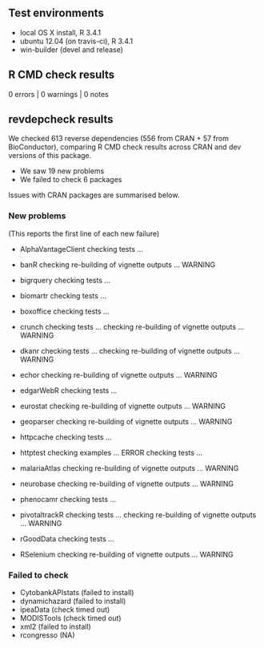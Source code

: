 ## Test environments
* local OS X install, R 3.4.1
* ubuntu 12.04 (on travis-ci), R 3.4.1
* win-builder (devel and release)

## R CMD check results
0 errors | 0 warnings | 0 notes

## revdepcheck results

We checked 613 reverse dependencies (556 from CRAN + 57 from BioConductor), comparing R CMD check results across CRAN and dev versions of this package.

 * We saw 19 new problems
 * We failed to check 6 packages

Issues with CRAN packages are summarised below.

### New problems
(This reports the first line of each new failure)

* AlphaVantageClient
  checking tests ...

* banR
  checking re-building of vignette outputs ... WARNING

* bigrquery
  checking tests ...

* biomartr
  checking tests ...

* boxoffice
  checking tests ...

* crunch
  checking tests ...
  checking re-building of vignette outputs ... WARNING

* dkanr
  checking tests ...
  checking re-building of vignette outputs ... WARNING

* echor
  checking re-building of vignette outputs ... WARNING

* edgarWebR
  checking tests ...

* eurostat
  checking re-building of vignette outputs ... WARNING

* geoparser
  checking re-building of vignette outputs ... WARNING

* httpcache
  checking tests ...

* httptest
  checking examples ... ERROR
  checking tests ...

* malariaAtlas
  checking re-building of vignette outputs ... WARNING

* neurobase
  checking re-building of vignette outputs ... WARNING

* phenocamr
  checking tests ...

* pivotaltrackR
  checking tests ...
  checking re-building of vignette outputs ... WARNING

* rGoodData
  checking tests ...

* RSelenium
  checking re-building of vignette outputs ... WARNING

### Failed to check

* CytobankAPIstats (failed to install)
* dynamichazard    (failed to install)
* ipeaData         (check timed out)
* MODISTools       (check timed out)
* xml2             (failed to install)
* rcongresso       (NA)
